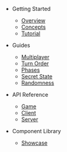 * Getting Started

  * [Overview](/)
  * [Concepts](concepts.md)
  * [Tutorial](tutorial.md)

* Guides

  * [Multiplayer](multiplayer.md)
  * [Turn Order](turn-order.md)
  * [Phases](phases.md)
  * [Secret State](secret-state.md)
  * [Randomness](random.md)

* API Reference

  * [Game](api/Game.md)
  * [Client](api/Client.md)
  * [Server](api/Server.md)

* Component Library
  * [Showcase](storybook.md)
